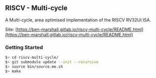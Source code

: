 
## RISCV - Multi-cycle

A Multi-cycle, area optimised implementation of the RISCV RV32UI ISA.

Site: [https://ben-marshall.gitlab.io/riscv-multi-cycle/README.html](https://ben-marshall.gitlab.io/riscv-multi-cycle/README.html)


### Getting Started

```sh
$> cd riscv-multi-cycle/
$> git submodule update --init --recursive
$> source bin/source.me.sh
$> make

```
